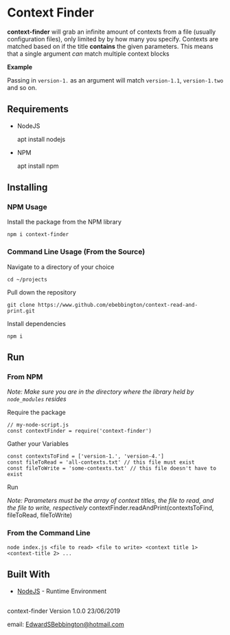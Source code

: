 # Context Finder
**context-finder** will grab an infinite amount of contexts from a file (usually configuration files), only limited by by how many you specify. Contexts are matched based on if the title **contains** the given parameters. This means that a single argument *can* match multiple context blocks

**Example**

Passing in `version-1.` as an argument will match `version-1.1`, `version-1.two` and so on.

## Requirements

* NodeJS

	apt install nodejs

* NPM

	apt install npm

## Installing

### NPM Usage

Install the package from the NPM library

	npm i context-finder

### Command Line Usage (From the Source)

Navigate to a directory of your choice

	cd ~/projects

Pull down the repository
	
	git clone https://www.github.com/ebebbington/context-read-and-print.git
	
Install dependencies

	npm i

## Run

### From NPM

*Note: Make sure you are in the directory where the library held by `node_modules` resides*

Require the package

	// my-node-script.js
	const contextFinder = require('context-finder')

Gather your Variables

	const contextsToFind = ['version-1.', 'version-4.']
	const fileToRead = 'all-contexts.txt' // this file must exist
	const fileToWrite = 'some-contexts.txt' // this file doesn't have to exist

Run

*Note: Parameters must be the array of context titles, the file to read, and the file to write, respectively*
	contextFinder.readAndPrint(contextsToFind, fileToRead, fileToWrite)

### From the Command Line

	node index.js <file to read> <file to write> <context title 1> <context-title 2> ...

## Built With
* [NodeJS](https://www.nodejs.org) - Runtime Environment

##
context-finder Version 1.0.0 23/06/2019

email: EdwardSBebbington@hotmail.com
